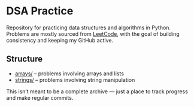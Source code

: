 # DSA Practice

Repository for practicing data structures and algorithms in Python.  
Problems are mostly sourced from [LeetCode](https://leetcode.com), with the goal of building consistency and keeping my GitHub active.

## Structure

- [arrays/](./arrays) – problems involving arrays and lists  
- [strings/](./strings) – problems involving string manipulation

This isn’t meant to be a complete archive — just a place to track progress and make regular commits.
